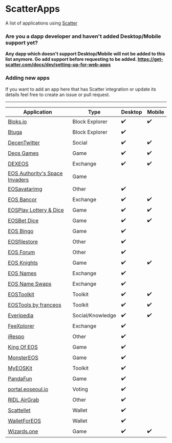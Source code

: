 # ScatterApps

A list of applications using [Scatter](https://get-scatter.com)

### Are you a dapp developer and haven't added Desktop/Mobile support yet?

**Any dapp which doesn't support Desktop/Mobile will not be added to this list anymore. Go add support before requesting to be added.
https://get-scatter.com/docs/dev/setting-up-for-web-apps**

### Adding new apps

If you want to add an app here that has Scatter integration or update its details feel free to create an issue or pull request.

-------------

| Application | Type | Desktop | Mobile | 
| -- | -- | -- | -- |
| [Bloks.io](https://bloks.io/) | Block Explorer | :heavy_check_mark: | :heavy_check_mark: |
| [Btuga](https://btuga.io/) | Block Explorer | :heavy_check_mark: | |
| [DecenTwitter](http://decentwitter.com) | Social | :heavy_check_mark: | :heavy_check_mark: |
| [Deos Games](https://deosgames.com) | Game | :heavy_check_mark: | :heavy_check_mark: |
| [DEXEOS](https://dexeos.io/) | Exchange | :heavy_check_mark: | :heavy_check_mark: |
| [EOS Authority's Space Invaders](https://eosauthority.com/spaceMainnet) | Game | | |
| [EOSavatarimg](https://eosavatarimg.now.sh) | Other | :heavy_check_mark: | |
| [EOS Bancor](https://eos.bancor.network/) | Exchange | :heavy_check_mark: | :heavy_check_mark: |
| [EOSPlay Lottery & Dice](https://eosplay.co) | Game | :heavy_check_mark: | :heavy_check_mark: |
| [EOSBet Dice](https://dice.eosbet.io/) | Game | :heavy_check_mark: | :heavy_check_mark: |
| [EOS Bingo](https://eosbingo.net) | Game | :heavy_check_mark: | |
| [EOSfilestore](https://eosfilestore.now.sh) | Other | :heavy_check_mark: | |
| [EOS Forum](https://eos-forum.org) | Other | :heavy_check_mark: | |
| [EOS Knights](http://eosknights.io) | Game | :heavy_check_mark: | :heavy_check_mark: |
| [EOS Names](http://eosnames.net) | Exchange | :heavy_check_mark: | |
| [EOS Name Swaps](https://www.eosnameswaps.com) | Exchange | :heavy_check_mark: | |
| [EOSToolkit](https://eostoolkit.io) | Toolkit | :heavy_check_mark: | :heavy_check_mark: |
| [EOSTools by franceos](https://tools.franceos.fr) | Toolkit | :heavy_check_mark: | :heavy_check_mark: |
| [Everipedia](https://everipedia.org/) | Social/Knowledge | :heavy_check_mark: | :heavy_check_mark: |
| [FeeXplorer](https://eos.feexplorer.io) | Exchange | :heavy_check_mark: | |
| [iRespo](https://www.irespo.com/) | Other | :heavy_check_mark: | |
| [King Of EOS](https://kingofeos.com) | Game | :heavy_check_mark: | |
| [MonsterEOS](http://monstereos.io) | Game | :heavy_check_mark: | |
| [MyEOSKit](https://www.myeoskit.com) | Toolkit | :heavy_check_mark: | |
| [PandaFun](http://game.pandafun.io) | Game | :heavy_check_mark: | |
| [portal.eoseoul.io](https://portal.eoseoul.io) | Voting | :heavy_check_mark: | |
| [RIDL AirGrab](https://ridl.get-scatter.com) | Other | :heavy_check_mark: | |
| [Scattellet](https://scattellet.com) | Wallet | :heavy_check_mark: | |
| [WalletForEOS](http://www.walletforeos.com/) | Wallet | :heavy_check_mark: | |
| [Wizards.one](https://game.wizards.one) | Game | :heavy_check_mark: | :heavy_check_mark: |
